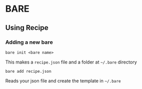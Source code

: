# BARE

## Using Recipe

### Adding a new bare
```
bare init <bare name> 
```
This makes a `recipe.json` file and a folder at `~/.bare` directory

```
bare add recipe.json
```
Reads your json file and create the template in `~/.bare`